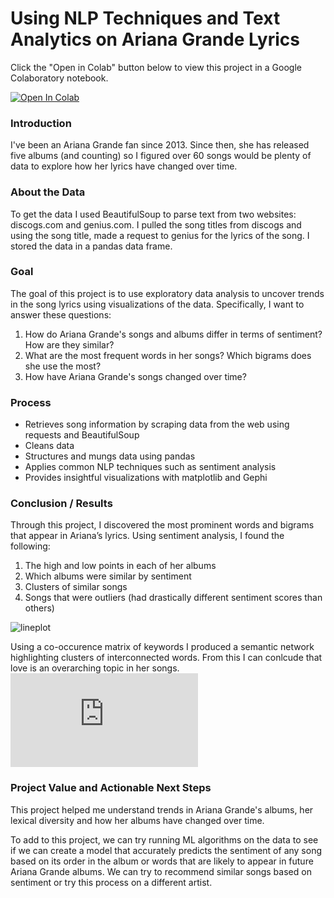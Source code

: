 
# Using NLP Techniques and Text Analytics on Ariana Grande Lyrics 

Click the "Open in Colab" button below to view this project in a Google Colaboratory notebook.

[![Open In Colab](https://colab.research.google.com/assets/colab-badge.svg)](https://colab.research.google.com/drive/1x2GxmWUc-uERbEl4av0jqz4BmrFKgdIT)


### Introduction

I've been an Ariana Grande fan since 2013. Since then, she has released five albums (and counting) so I figured over 60 songs would be plenty of data to explore how her lyrics have changed over time.

### About the Data

To get the data I used BeautifulSoup to parse text from two websites: discogs.com and genius.com. I pulled the song titles from discogs and using the song title, made a request to genius for the lyrics of the song. I stored the data in a pandas data frame.

### Goal

The goal of this project is to use exploratory data analysis to uncover trends in the song lyrics using visualizations of the data. Specifically, I want to answer these questions:

1. How do Ariana Grande's songs and albums differ in terms of sentiment? How are they similar?
2. What are the most frequent words in her songs? Which bigrams does she use the most?
3. How have Ariana Grande's songs changed over time?


### Process

* Retrieves song information by scraping data from the web using requests and BeautifulSoup
* Cleans data
* Structures and mungs data using pandas
* Applies common NLP techniques such as sentiment analysis
* Provides insightful visualizations with matplotlib and Gephi

### Conclusion / Results

Through this project, I discovered the most prominent words and bigrams that appear in Ariana’s lyrics. Using sentiment analysis, I found the following:
1. The high and low points in each of her albums 
2. Which albums were similar by sentiment
3. Clusters of similar songs 
4. Songs that were outliers (had drastically different sentiment scores than others)

![lineplot](https://github.com/tatianabarbone/text-analytics/blob/master/images/sentiment_lineplot.png)

Using a co-occurence matrix of keywords I produced a semantic network highlighting clusters of interconnected words. From this I can conlcude that love is an overarching topic in her songs.
![Co-occurence matrix](https://github.com/tatianabarbone/text-analytics/blob/master/images/semantic-network.pdf)


### Project Value and Actionable Next Steps

This project helped me understand trends in Ariana Grande's albums, her lexical diversity and how her albums have changed over time.

To add to this project, we can try running ML algorithms on the data to see if we can create a model that accurately predicts the sentiment of any song based on its order in the album or words that are likely to appear in future Ariana Grande albums. We can try to recommend similar songs based on sentiment or try this process on a different artist.
